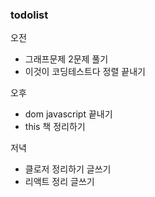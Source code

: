 ### todolist

오전

- 그래프문제 2문제 풀기
- 이것이 코딩테스트다 정렬 끝내기

오후

- dom javascript 끝내기
- this 책 정리하기

저녁

- 클로저 정리하기 글쓰기
- 리액트 정리 글쓰기

